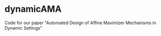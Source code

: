 # dynamicAMA
Code for our paper "Automated Design of Affine Maximizer Mechanisms in Dynamic Settings"
